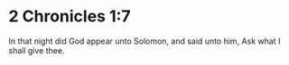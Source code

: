 # 2 Chronicles 1:7

In that night did God appear unto Solomon, and said unto him, Ask what I shall give thee.